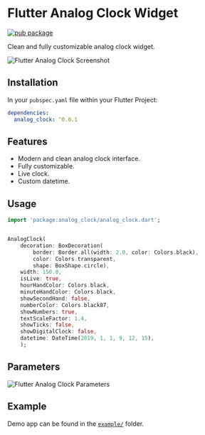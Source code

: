 # Flutter Analog Clock Widget
[![pub package](https://img.shields.io/pub/v/analog_clock.svg)](https://pub.dartlang.org/packages/analog_clock)

Clean and fully customizable analog clock widget.

![Flutter Analog Clock Screenshot](https://github.com/furkantektas/analog_clock/raw/master/doc/sample_screenshot.png?raw=true)


## Installation

In your `pubspec.yaml` file within your Flutter Project:

```yaml
dependencies:
  analog_clock: ^0.0.1
```

## Features

- Modern and clean analog clock interface.
- Fully customizable.
- Live clock.
- Custom datetime.

## Usage

```dart
import 'package:analog_clock/analog_clock.dart';


AnalogClock(
	decoration: BoxDecoration(
	    border: Border.all(width: 2.0, color: Colors.black),
	    color: Colors.transparent,
	    shape: BoxShape.circle),
	width: 150.0,
	isLive: true,
	hourHandColor: Colors.black,
	minuteHandColor: Colors.black,
	showSecondHand: false,
	numberColor: Colors.black87,
	showNumbers: true,
	textScaleFactor: 1.4,
	showTicks: false,
	showDigitalClock: false,
	datetime: DateTime(2019, 1, 1, 9, 12, 15),
	);
```

## Parameters


![Flutter Analog Clock Parameters](https://github.com/furkantektas/analog_clock/raw/master/doc/visual_doc.png?raw=true)


## Example

Demo app can be found in the [`example/`](https://github.com/furkantektas/analog_clock/tree/master/example) folder.
